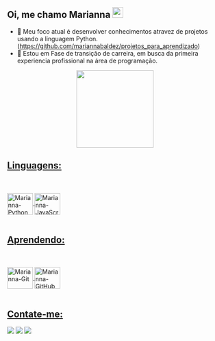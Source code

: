

## Oi, me chamo Marianna <img src="https://media.giphy.com/media/hvRJCLFzcasrR4ia7z/giphy.gif" width="25px">

- 🌱 Meu foco atual é desenvolver conhecimentos atravez de projetos usando a linguagem Python. (https://github.com/mariannabaldez/projetos_para_aprendizado)
- 🔭 Estou em Fase de transição de carreira, em busca da primeira experiencia profissional na área de programação.


<div align="center">
<a href="https://github.com/mariannabaldez">
<img height="180em" src="https://github-readme-stats.vercel.app/api?username=mariannabaldez&show_icons=true&theme=graywhite&include_all_commits=true&count_private=true"/>
</div>

## Linguagens:
<div style="display: inline_block"><br>
<br/>
<img align="center" alt="Marianna-Python" height="50" width="60" src="https://icongr.am/devicon/python-original.svg?size=79&color=currentColor">
<img align="center" alt="Marianna-JavaScript" height="50" width="60" src="https://icongr.am/devicon/javascript-original.svg?size=79&color=currentColor">
<br/><br/>
</div>
 
 ## Aprendendo:
<div style="display: inline_block"><br>
<br/>
<img align="center" alt="Marianna-Git" height="50" width="60" src="https://icongr.am/devicon/git-original.svg?size=79&color=currentColor">
<img align="center" alt="Marianna-GitHub" height="50" width="60" src="https://icongr.am/devicon/github-original.svg?size=79&color=currentColor">
<br/><br/>
</div>

## Contate-me:
<div> 
<a href = "mailto:marianna.baldez@gmail.com"><img src="https://icongr.am/material/gmail.svg?size=40&color=currentColor"></a>
<a href="https:https://www.linkedin.com/in/marianna-baldez-gomes-90b409191/" target="_blank"><img src="https://icongr.am/material/linkedin.svg?size=40&color=currentColor"></a>
<a href="https://api.whatsapp.com/send?phone=55012997100079&text=fale%20comigo" target="_blank"><img src="https://icongr.am/material/whatsapp.svg?size=40&color=currentColor"></a>
</div>
